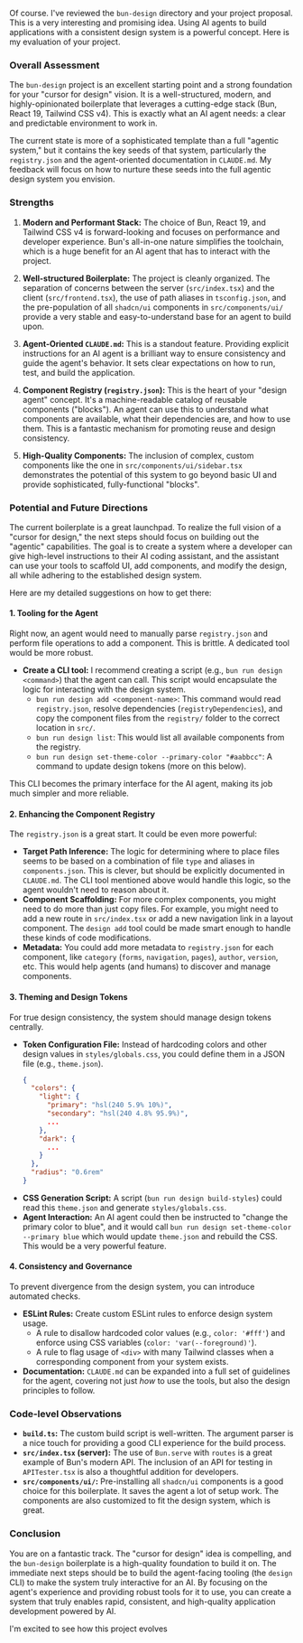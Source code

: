 Of course. I've reviewed the `bun-design` directory and your project proposal. This is a very interesting and promising idea. Using AI agents to build applications with a consistent design system is a powerful concept. Here is my evaluation of your project.

### Overall Assessment

The `bun-design` project is an excellent starting point and a strong foundation for your "cursor for design" vision. It is a well-structured, modern, and highly-opinionated boilerplate that leverages a cutting-edge stack (Bun, React 19, Tailwind CSS v4). This is exactly what an AI agent needs: a clear and predictable environment to work in.

The current state is more of a sophisticated template than a full "agentic system," but it contains the key seeds of that system, particularly the `registry.json` and the agent-oriented documentation in `CLAUDE.md`. My feedback will focus on how to nurture these seeds into the full agentic design system you envision.

### Strengths

1.  **Modern and Performant Stack:** The choice of Bun, React 19, and Tailwind CSS v4 is forward-looking and focuses on performance and developer experience. Bun's all-in-one nature simplifies the toolchain, which is a huge benefit for an AI agent that has to interact with the project.

2.  **Well-structured Boilerplate:** The project is cleanly organized. The separation of concerns between the server (`src/index.tsx`) and the client (`src/frontend.tsx`), the use of path aliases in `tsconfig.json`, and the pre-population of all `shadcn/ui` components in `src/components/ui/` provide a very stable and easy-to-understand base for an agent to build upon.

3.  **Agent-Oriented `CLAUDE.md`:** This is a standout feature. Providing explicit instructions for an AI agent is a brilliant way to ensure consistency and guide the agent's behavior. It sets clear expectations on how to run, test, and build the application.

4.  **Component Registry (`registry.json`):** This is the heart of your "design agent" concept. It's a machine-readable catalog of reusable components ("blocks"). An agent can use this to understand what components are available, what their dependencies are, and how to use them. This is a fantastic mechanism for promoting reuse and design consistency.

5.  **High-Quality Components:** The inclusion of complex, custom components like the one in `src/components/ui/sidebar.tsx` demonstrates the potential of this system to go beyond basic UI and provide sophisticated, fully-functional "blocks".

### Potential and Future Directions

The current boilerplate is a great launchpad. To realize the full vision of a "cursor for design," the next steps should focus on building out the "agentic" capabilities. The goal is to create a system where a developer can give high-level instructions to their AI coding assistant, and the assistant can use your tools to scaffold UI, add components, and modify the design, all while adhering to the established design system.

Here are my detailed suggestions on how to get there:

#### 1. Tooling for the Agent

Right now, an agent would need to manually parse `registry.json` and perform file operations to add a component. This is brittle. A dedicated tool would be more robust.

*   **Create a CLI tool:** I recommend creating a script (e.g., `bun run design <command>`) that the agent can call. This script would encapsulate the logic for interacting with the design system.
    *   `bun run design add <component-name>`: This command would read `registry.json`, resolve dependencies (`registryDependencies`), and copy the component files from the `registry/` folder to the correct location in `src/`.
    *   `bun run design list`: This would list all available components from the registry.
    *   `bun run design set-theme-color --primary-color "#aabbcc"`: A command to update design tokens (more on this below).

This CLI becomes the primary interface for the AI agent, making its job much simpler and more reliable.

#### 2. Enhancing the Component Registry

The `registry.json` is a great start. It could be even more powerful:

*   **Target Path Inference:** The logic for determining where to place files seems to be based on a combination of file `type` and aliases in `components.json`. This is clever, but should be explicitly documented in `CLAUDE.md`. The CLI tool mentioned above would handle this logic, so the agent wouldn't need to reason about it.
*   **Component Scaffolding:** For more complex components, you might need to do more than just copy files. For example, you might need to add a new route in `src/index.tsx` or add a new navigation link in a layout component. The `design add` tool could be made smart enough to handle these kinds of code modifications.
*   **Metadata:** You could add more metadata to `registry.json` for each component, like `category` (`forms`, `navigation`, `pages`), `author`, `version`, etc. This would help agents (and humans) to discover and manage components.

#### 3. Theming and Design Tokens

For true design consistency, the system should manage design tokens centrally.

*   **Token Configuration File:** Instead of hardcoding colors and other design values in `styles/globals.css`, you could define them in a JSON file (e.g., `theme.json`).
    ```json
    {
      "colors": {
        "light": {
          "primary": "hsl(240 5.9% 10%)",
          "secondary": "hsl(240 4.8% 95.9%)",
          ...
        },
        "dark": {
          ...
        }
      },
      "radius": "0.6rem"
    }
    ```
*   **CSS Generation Script:** A script (`bun run design build-styles`) could read this `theme.json` and generate `styles/globals.css`.
*   **Agent Interaction:** An AI agent could then be instructed to "change the primary color to blue", and it would call `bun run design set-theme-color --primary blue` which would update `theme.json` and rebuild the CSS. This would be a very powerful feature.

#### 4. Consistency and Governance

To prevent divergence from the design system, you can introduce automated checks.

*   **ESLint Rules:** Create custom ESLint rules to enforce design system usage.
    *   A rule to disallow hardcoded color values (e.g., `color: '#fff'`) and enforce using CSS variables (`color: 'var(--foreground)'`).
    *   A rule to flag usage of `<div>` with many Tailwind classes when a corresponding component from your system exists.
*   **Documentation:** `CLAUDE.md` can be expanded into a full set of guidelines for the agent, covering not just *how* to use the tools, but also the design principles to follow.

### Code-level Observations

*   **`build.ts`:** The custom build script is well-written. The argument parser is a nice touch for providing a good CLI experience for the build process.
*   **`src/index.tsx` (server):** The use of `Bun.serve` with `routes` is a great example of Bun's modern API. The inclusion of an API for testing in `APITester.tsx` is also a thoughtful addition for developers.
*   **`src/components/ui/`:** Pre-installing all `shadcn/ui` components is a good choice for this boilerplate. It saves the agent a lot of setup work. The components are also customized to fit the design system, which is great.

### Conclusion

You are on a fantastic track. The "cursor for design" idea is compelling, and the `bun-design` boilerplate is a high-quality foundation to build it on. The immediate next steps should be to build the agent-facing tooling (the `design` CLI) to make the system truly interactive for an AI. By focusing on the agent's experience and providing robust tools for it to use, you can create a system that truly enables rapid, consistent, and high-quality application development powered by AI.

I'm excited to see how this project evolves